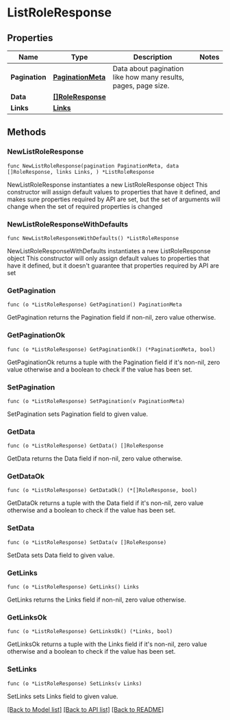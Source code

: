 # ListRoleResponse

## Properties

Name | Type | Description | Notes
------------ | ------------- | ------------- | -------------
**Pagination** | [**PaginationMeta**](PaginationMeta.md) | Data about pagination like how many results, pages, page size. | 
**Data** | [**[]RoleResponse**](RoleResponse.md) |  | 
**Links** | [**Links**](Links.md) |  | 

## Methods

### NewListRoleResponse

`func NewListRoleResponse(pagination PaginationMeta, data []RoleResponse, links Links, ) *ListRoleResponse`

NewListRoleResponse instantiates a new ListRoleResponse object
This constructor will assign default values to properties that have it defined,
and makes sure properties required by API are set, but the set of arguments
will change when the set of required properties is changed

### NewListRoleResponseWithDefaults

`func NewListRoleResponseWithDefaults() *ListRoleResponse`

NewListRoleResponseWithDefaults instantiates a new ListRoleResponse object
This constructor will only assign default values to properties that have it defined,
but it doesn't guarantee that properties required by API are set

### GetPagination

`func (o *ListRoleResponse) GetPagination() PaginationMeta`

GetPagination returns the Pagination field if non-nil, zero value otherwise.

### GetPaginationOk

`func (o *ListRoleResponse) GetPaginationOk() (*PaginationMeta, bool)`

GetPaginationOk returns a tuple with the Pagination field if it's non-nil, zero value otherwise
and a boolean to check if the value has been set.

### SetPagination

`func (o *ListRoleResponse) SetPagination(v PaginationMeta)`

SetPagination sets Pagination field to given value.


### GetData

`func (o *ListRoleResponse) GetData() []RoleResponse`

GetData returns the Data field if non-nil, zero value otherwise.

### GetDataOk

`func (o *ListRoleResponse) GetDataOk() (*[]RoleResponse, bool)`

GetDataOk returns a tuple with the Data field if it's non-nil, zero value otherwise
and a boolean to check if the value has been set.

### SetData

`func (o *ListRoleResponse) SetData(v []RoleResponse)`

SetData sets Data field to given value.


### GetLinks

`func (o *ListRoleResponse) GetLinks() Links`

GetLinks returns the Links field if non-nil, zero value otherwise.

### GetLinksOk

`func (o *ListRoleResponse) GetLinksOk() (*Links, bool)`

GetLinksOk returns a tuple with the Links field if it's non-nil, zero value otherwise
and a boolean to check if the value has been set.

### SetLinks

`func (o *ListRoleResponse) SetLinks(v Links)`

SetLinks sets Links field to given value.



[[Back to Model list]](../README.md#documentation-for-models) [[Back to API list]](../README.md#documentation-for-api-endpoints) [[Back to README]](../README.md)


